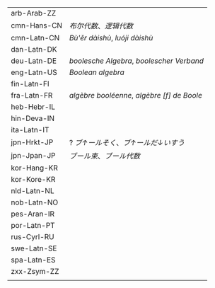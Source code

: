 | | |
|-|-|
| arb-Arab-ZZ |  |
| cmn-Hans-CN | _布尔代数_、_逻辑代数_ |
| cmn-Latn-CN | _Bù'ěr dàishù_, _luóji dàishù_ |
| dan-Latn-DK |  |
| deu-Latn-DE | _boolesche Algebra_, _boolescher Verband_ |
| eng-Latn-US | _Boolean algebra_ |
| fin-Latn-FI |  |
| fra-Latn-FR | _algèbre booléenne_, _algèbre [f] de Boole_ |
| heb-Hebr-IL |  |
| hin-Deva-IN |  |
| ita-Latn-IT |  |
| jpn-Hrkt-JP | ? _ブ↑ールそく_、_ブ↑ールだ↓いすう_ |
| jpn-Jpan-JP | _ブール束_、_ブール代数_ |
| kor-Hang-KR |  |
| kor-Kore-KR |  |
| nld-Latn-NL |  |
| nob-Latn-NO |  |
| pes-Aran-IR |  |
| por-Latn-PT |  |
| rus-Cyrl-RU |  |
| swe-Latn-SE |  |
| spa-Latn-ES |  |
| zxx-Zsym-ZZ |  |
|  |  |
